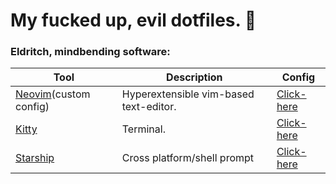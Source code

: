 # My fucked up, evil dotfiles. 👺

### Eldritch, mindbending software:
| Tool | Description | Config |
|---   | --- | --- |
| [Neovim](https://neovim.io/)(custom config) | Hyperextensible vim-based text-editor. | [Click-here](https://github.com/tamton-aquib/nvim) |
| [Kitty](https://sw.kovidgoyal.net/kitty/) | Terminal. | [Click-here](https://github.com/tamton-aquib/dotfiles/blob/main/.config/kitty/kitty.conf) |
| [Starship](https://starship.rs/) | Cross platform/shell prompt | [Click-here](nice) |
